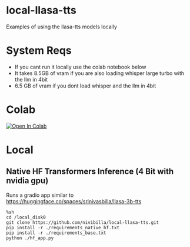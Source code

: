 # local-llasa-tts
Examples of using the llasa-tts models locally

# System Reqs
- If you cant run it locally use the colab notebook below
- It takes 8.5GB of vram if you are also loading whisper large turbo with the llm in 4bit
- 6.5 GB of vram if you dont load whisper and the llm in 4bit

# Colab
<a href="https://colab.research.google.com/github/nivibilla/local-llasa-tts/blob/main/colab_notebook_4bit.ipynb" target="_parent"><img src="https://colab.research.google.com/assets/colab-badge.svg" alt="Open In Colab"/></a>

# Local

## Native HF Transformers Inference (4 Bit with nvidia gpu)
Runs a gradio app similar to https://huggingface.co/spaces/srinivasbilla/llasa-3b-tts
```
%sh
cd /local_disk0
git clone https://github.com/nivibilla/local-llasa-tts.git
pip install -r ./requirements_native_hf.txt
pip install -r ./requirements_base.txt
python ./hf_app.py
```
